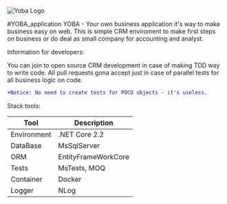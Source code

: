 ![Yoba Logo](http://lurkmore.so/images/5/52/YOBA_PEGI_BATYA.png)

#YOBA_application
YOBA - Your own business application it's way to make business easy on web. This is simple CRM enviroment to make first steps on business or do deal as small company for accounting and analyst.

Information for developers:

You can join to open source CRM development in case of making TDD way to write code. All pull requests gona accept just in case of parallel tests for all business logic on code.

```diff
+Notice: No need to create tests for POCO objects - it's useless.
```
Stack tools:

| Tool | Description |
| --- | --- |
| Environment | .NET Core 2.2 |
| DataBase | MsSqlServer |
| ORM    | EntityFrameWorkCore |
| Tests | MsTests, MOQ|
| Container   |  Docker |
| Logger | NLog |
